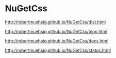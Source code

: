 # NuGetCss

http://robertmuehsig.github.io/NuGetCss/dist.html

http://robertmuehsig.github.io/NuGetCss/blog.html

http://robertmuehsig.github.io/NuGetCss/docs.html

http://robertmuehsig.github.io/NuGetCss/status.html
